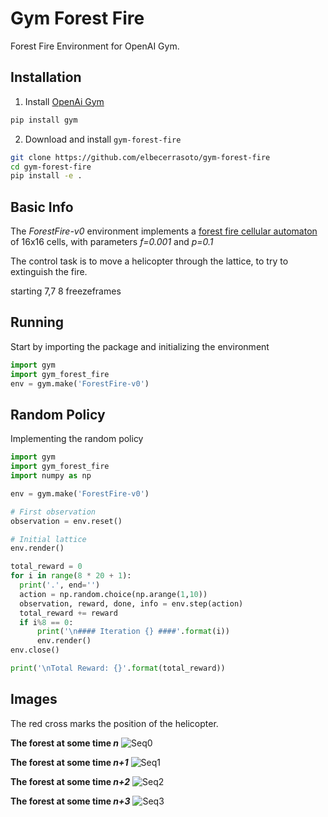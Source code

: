 # Gym Forest Fire
Forest Fire Environment for OpenAI Gym.

## Installation
1. Install [OpenAi Gym](https://github.com/openai/gym)
```bash
pip install gym
```

2. Download and install `gym-forest-fire`
```bash
git clone https://github.com/elbecerrasoto/gym-forest-fire
cd gym-forest-fire
pip install -e .
```

## Basic Info
The _ForestFire-v0_ environment implements a
[forest fire cellular automaton](https://en.wikipedia.org/wiki/Forest-fire_model)
of 16x16 cells, with parameters _f=0.001_ and _p=0.1_

The control task is to move a helicopter through the lattice,
to try to extinguish the fire.

starting 7,7
8 freezeframes


## Running
Start by importing the package and initializing the environment
```python
import gym
import gym_forest_fire
env = gym.make('ForestFire-v0')
```

## Random Policy
Implementing the random policy
```python
import gym
import gym_forest_fire
import numpy as np

env = gym.make('ForestFire-v0')

# First observation
observation = env.reset()

# Initial lattice
env.render()

total_reward = 0
for i in range(8 * 20 + 1):
  print('.', end='')
  action = np.random.choice(np.arange(1,10))
  observation, reward, done, info = env.step(action)
  total_reward += reward
  if i%8 == 0:
      print('\n#### Iteration {} ####'.format(i))
      env.render()
env.close()

print('\nTotal Reward: {}'.format(total_reward))
```
## Images

The red cross marks the position of the helicopter.

**The forest at some time _n_**
![Seq0](https://github.com/elbecerrasoto/gym-forest-fire/blob/master/pics/seq0.svg)

**The forest at some time _n+1_**
![Seq1](https://github.com/elbecerrasoto/gym-forest-fire/blob/master/pics/seq1.svg)

**The forest at some time _n+2_**
![Seq2](https://github.com/elbecerrasoto/gym-forest-fire/blob/master/pics/seq2.svg)

**The forest at some time _n+3_**
![Seq3](https://github.com/elbecerrasoto/gym-forest-fire/blob/master/pics/seq3.svg)
